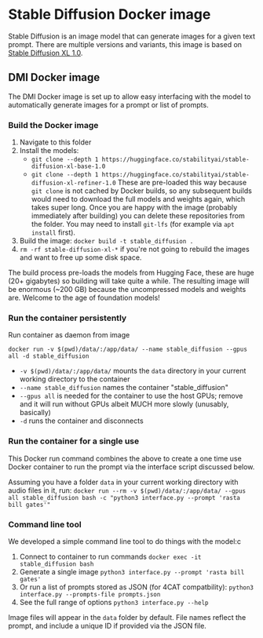 # Stable Diffusion Docker image

Stable Diffusion is an image model that can generate images for a given text prompt. There are multiple versions and
variants, this image is based on [Stable Diffusion XL 
1.0](https://huggingface.co/stabilityai/stable-diffusion-xl-base-1.0).

## DMI Docker image
The DMI Docker image is set up to allow easy interfacing with the model to automatically generate images for a prompt or
list of prompts.

### Build the Docker image
1. Navigate to this folder
2. Install the models:
   - `git clone --depth 1 https://huggingface.co/stabilityai/stable-diffusion-xl-base-1.0`
   - `git clone --depth 1 https://huggingface.co/stabilityai/stable-diffusion-xl-refiner-1.0`
   These are pre-loaded this way because `git clone` is not cached by Docker builds, so any subsequent builds would need
   to download the full models and weights again, which takes super long. Once you are happy with the image (probably 
   immediately after building) you can delete these repositories from the folder. You may need to install `git-lfs` (for
   example via `apt install` first).
3. Build the image: `docker build -t stable_diffusion .`
4. `rm -rf stable-diffusion-xl-*` if you're not going to rebuild the images and want to free up some disk space. 

The build process pre-loads the models from Hugging Face, these are huge (20+ gigabytes) so building will take quite a 
while. The resulting image will be enormous (~200 GB) because the uncompressed models and weights are. Welcome to the
age of foundation models!

### Run the container persistently 
Run container as daemon from image

`docker run -v $(pwd)/data/:/app/data/ --name stable_diffusion --gpus all -d stable_diffusion`
-  `-v $(pwd)/data/:/app/data/` mounts the `data` directory in your current working directory to the container
- `--name stable_diffusion` names the container "stable_diffusion"
- `--gpus all` is needed for the container to use the host GPUs; remove and it will run without GPUs albeit MUCH more 
  slowly (unusably, basically)
- `-d` runs the container and disconnects

### Run the container for a single use
This Docker run command combines the above to create a one time use Docker container to run the prompt via the interface
script discussed below.

Assuming you have a folder `data` in your current working directory with audio files in it, run:
`docker run --rm -v $(pwd)/data/:/app/data/ --gpus all stable_diffusion bash -c "python3 interface.py --prompt 'rasta bill gates'"`

### Command line tool
We developed a simple command line tool to do things with the model:c
1. Connect to container to run commands
  `docker exec -it stable_diffusion bash`
2. Generate a single image
  `python3 interface.py --prompt 'rasta bill gates'`
3. Or run a list of prompts stored as JSON (for 4CAT compatbility): 
  `python3 interface.py --prompts-file prompts.json`
4. See the full range of options
  `python3 interface.py --help`

Image files will appear in the `data` folder by default. File names reflect the prompt, and include a unique ID if 
provided  via the JSON file.